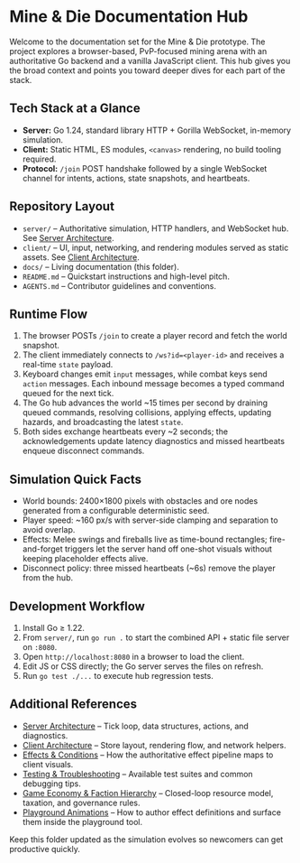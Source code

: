 # Mine & Die Documentation Hub

Welcome to the documentation set for the Mine & Die prototype. The project explores a browser-based, PvP-focused mining arena with an authoritative Go backend and a vanilla JavaScript client. This hub gives you the broad context and points you toward deeper dives for each part of the stack.

## Tech Stack at a Glance
- **Server:** Go 1.24, standard library HTTP + Gorilla WebSocket, in-memory simulation.
- **Client:** Static HTML, ES modules, `<canvas>` rendering, no build tooling required.
- **Protocol:** `/join` POST handshake followed by a single WebSocket channel for intents, actions, state snapshots, and heartbeats.

## Repository Layout
- `server/` – Authoritative simulation, HTTP handlers, and WebSocket hub. See [Server Architecture](./server.md).
- `client/` – UI, input, networking, and rendering modules served as static assets. See [Client Architecture](./client.md).
- `docs/` – Living documentation (this folder).
- `README.md` – Quickstart instructions and high-level pitch.
- `AGENTS.md` – Contributor guidelines and conventions.

## Runtime Flow
1. The browser POSTs `/join` to create a player record and fetch the world snapshot.
2. The client immediately connects to `/ws?id=<player-id>` and receives a real-time `state` payload.
3. Keyboard changes emit `input` messages, while combat keys send `action` messages. Each inbound message becomes a typed command queued for the next tick.
4. The Go hub advances the world ~15 times per second by draining queued commands, resolving collisions, applying effects, updating hazards, and broadcasting the latest `state`.
5. Both sides exchange heartbeats every ~2 seconds; the acknowledgements update latency diagnostics and missed heartbeats enqueue disconnect commands.

## Simulation Quick Facts
- World bounds: 2400×1800 pixels with obstacles and ore nodes generated from a configurable deterministic seed.
- Player speed: ~160 px/s with server-side clamping and separation to avoid overlap.
- Effects: Melee swings and fireballs live as time-bound rectangles; fire-and-forget triggers let the server hand off one-shot visuals without keeping placeholder effects alive.
- Disconnect policy: three missed heartbeats (~6s) remove the player from the hub.

## Development Workflow
1. Install Go ≥ 1.22.
2. From `server/`, run `go run .` to start the combined API + static file server on `:8080`.
3. Open `http://localhost:8080` in a browser to load the client.
4. Edit JS or CSS directly; the Go server serves the files on refresh.
5. Run `go test ./...` to execute hub regression tests.

## Additional References
- [Server Architecture](./server.md) – Tick loop, data structures, actions, and diagnostics.
- [Client Architecture](./client.md) – Store layout, rendering flow, and network helpers.
- [Effects & Conditions](./effects.md) – How the authoritative effect pipeline maps to client visuals.
- [Testing & Troubleshooting](./testing.md) – Available test suites and common debugging tips.
- [Game Economy & Faction Hierarchy](./game-economy-and-faction-hierarchy.md) – Closed-loop resource model, taxation, and governance rules.
- [Playground Animations](./playground-animations.md) – How to author effect definitions and surface them inside the playground tool.

Keep this folder updated as the simulation evolves so newcomers can get productive quickly.
